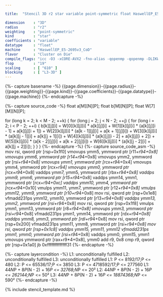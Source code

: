 ```yaml
---

title:  "Stencil 3D r2 star variable point-symmetric float HaswellEP_E5-2695v3_CoD"

dimension    : "3D"
radius       : "r2"
weighting    : "point-symmetric"
kind         : "star"
coefficients : "variable"
datatype     : "float"
machine      : "HaswellEP_E5-2695v3_CoD"
flavor       : "Cluster on Die"
compile_flags: "icc -O3 -xCORE-AVX2 -fno-alias -qopenmp -qopenmp -DLIKWID_PERFMON -Ilikwid-4.3.3/include -Llikwid-4.3.3/lib -Iheaders/dummy.c stencil_compilable.c -o stencil -llikwid"
flop         : "19"
scaling      : [ "610" ]
blocking     : [ "L3-3D" ]
---
```


{%- capture basename -%}
{{page.dimension}}-{{page.radius}}-{{page.weighting}}-{{page.kind}}-{{page.coefficients}}-{{page.datatype}}-{{page.machine}}
{%- endcapture -%}

{%- capture source_code -%}
float a[M][N][P];
float b[M][N][P];
float W[7][M][N][P];

for (long k = 2; k < M - 2; ++k) {
  for (long j = 2; j < N - 2; ++j) {
    for (long i = 2; i < P - 2; ++i) {
      b[k][j][i] = W[0][k][j][i] * a[k][j][i] +
                   W[1][k][j][i] * (a[k][j][i - 1] + a[k][j][i + 1]) +
                   W[2][k][j][i] * (a[k - 1][j][i] + a[k + 1][j][i]) +
                   W[3][k][j][i] * (a[k][j - 1][i] + a[k][j + 1][i]) +
                   W[4][k][j][i] * (a[k][j][i - 2] + a[k][j][i + 2]) +
                   W[5][k][j][i] * (a[k - 2][j][i] + a[k + 2][j][i]) +
                   W[6][k][j][i] * (a[k][j - 2][i] + a[k][j + 2][i]);
    }
  }
}
{%- endcapture -%}
{%- capture source_code_asm -%}
mov rsi, qword ptr [rsp+0x1f0]
vmovups ymm5, ymmword ptr [r11+r9*4+0x8]
vmovups ymm6, ymmword ptr [r14+r9*4+0x8]
vmovups ymm2, ymmword ptr [rsi+r9*4+0x8]
vmovups ymm1, ymmword ptr [rcx+r9*4+0x4]
vmovups ymm4, ymmword ptr [rcx+r9*4]
vmovups ymm0, ymmword ptr [rcx+r9*4+0x8]
vaddps ymm7, ymm5, ymmword ptr [rbx+r9*4+0x8]
vaddps ymm9, ymm6, ymmword ptr [r15+r9*4+0x8]
vaddps ymm14, ymm1, ymmword ptr [rcx+r9*4+0xc]
vaddps ymm10, ymm4, ymmword ptr [rcx+r9*4+0x10]
vmulps ymm11, ymm7, ymmword ptr [r12+r9*4+0x8]
vmulps ymm12, ymm9, ymmword ptr [r10+r9*4+0x8]
mov rsi, qword ptr [rsp+0x1e8]
vfmadd231ps ymm12, ymm10, ymmword ptr [r13+r9*4+0x8]
vaddps ymm13, ymm2, ymmword ptr [rsi+r9*4+0x8]
mov rsi, qword ptr [rsp+0x1f8]
vmulps ymm1, ymm13, ymmword ptr [r8+r9*4+0x8]
vmovups ymm3, ymmword ptr [rsi+r9*4+0x8]
vfmadd231ps ymm1, ymm14, ymmword ptr [rdx+r9*4+0x8]
vaddps ymm8, ymm3, ymmword ptr [rdi+r9*4+0x8]
mov rsi, qword ptr [rsp+0x200]
vfmadd231ps ymm11, ymm8, ymmword ptr [rsi+r9*4+0x8]
mov rsi, qword ptr [rsp+0x1c8]
vaddps ymm15, ymm11, ymm12
vfmadd231ps ymm1, ymm0, ymmword ptr [rsi+r9*4+0x8]
vaddps ymm0, ymm15, ymm1
vmovups ymmword ptr [rax+r9*4+0x8], ymm0
add r9, 0x8
cmp r9, qword ptr [rsp+0x1a0]
jb 0xffffffffffffff31
{%- endcapture -%}

{%- capture layercondition -%}
L1: unconditionally fulfilled
L2: unconditionally fulfilled
L3: unconditionally fulfilled
L1: P <= 8192/17;P <= 480
L2: P <= 65536/17;P <= 3850
L3: P <= 4718592/17;P <= 277560
L1: 44*N*P + 8*P*(N - 2) + 16*P <= 32768;N*P <= 20²
L2: 44*N*P + 8*P*(N - 2) + 16*P <= 262144;N*P <= 50²
L3: 44*N*P + 8*P*(N - 2) + 16*P <= 18874368;N*P <= 590²
{%- endcapture -%}

{% include stencil_template.md %}
